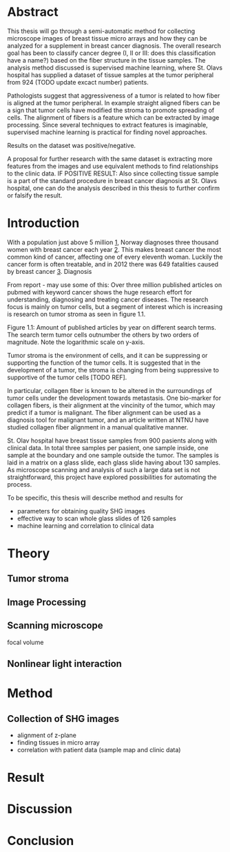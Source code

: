 # Abstract
This thesis will go through a semi-automatic method for collecting microscope images of breast tissue micro arrays and how they can be analyzed for a supplement in breast cancer diagnosis. The overall research goal has been to classify cancer degree (I, II or III: does this classification have a name?) based on the fiber structure in the tissue samples. The analysis method discussed is supervised machine learning, where St. Olavs hospital has supplied a dataset of tissue samples at the tumor peripheral from 924 (TODO update excact number) patients.

Pathologists suggest that aggressiveness of a tumor is related to how fiber is aligned at the tumor peripheral. In example straight aligned fibers can be a sign that tumor cells have modified the stroma to promote spreading of cells. The alignment of fibers is a feature which can be extracted by image processing. Since several techniques to extract features is imaginable, supervised machine learning is practical for finding novel approaches.

Results on the dataset was positive/negative.

A proposal for further research with the same dataset is extracting more features from the images and use equivalent methods to find relationships to the clinic data. IF POSITIVE RESULT: Also since collecting tissue sample is a part of the standard procedure in breast cancer diagnosis at St. Olavs hospital, one can do the analysis described in this thesis to further confirm or falsify the result.





# Introduction
With a population just above 5 million [1], Norway diagnoses three thousand women with breast cancer each year [2]. This makes breast cancer the most common kind of cancer, affecting one of every eleventh woman. Luckily the cancer form is often treatable, and in 2012 there was 649 fatalities caused by breast cancer [3]. Diagnosis

[1]: https://www.ssb.no/befolkning/statistikker/folkemengde
[2]: http://www.stolav.no/Pasient/Pasientforlop/Pasientforlop/Kreftsykdommer/Behandling-av-brystkreft/130731/
[3]: https://www.ssb.no/dodsarsak

From report - may use some of this:
Over three million published articles on pubmed with keyword cancer shows
the huge research effort for understanding, diagnosing and treating cancer
diseases. The research focus is mainly on tumor cells, but a segment of
interest which is increasing is research on tumor stroma as seen in figure
1.1.

Figure 1.1: Amount of published articles by year on different search terms. The search term tumor cells outnumber the others by two orders of magnitude. Note the logarithmic scale on y-axis.

Tumor stroma is the environment of cells, and it can be suppressing
or supporting the function of the tumor cells. It is suggested that in
the development of a tumor, the stroma is changing from being suppressive to
supportive of the tumor cells [TODO REF].

In particular, collagen fiber is known to be altered in the surroundings of
tumor cells under the development towards metastasis. One bio-marker for
collagen fibers, is their alignment at the vincinity of the tumor, which may
predict if a tumor is malignant. The fiber alignment can be used as a
diagnosis tool for malignant tumor, and an article written at NTNU have
studied collagen fiber alignment in a manual qualitative manner.

St. Olav hospital have breast tissue samples from 900 pasients along with
clinical data. In total three samples per pasient, one sample inside, one sample at the boundary and one sample outside the tumor. The samples is laid in a matrix on a glass slide, each glass slide having about 130 samples. As microscope scanning and analysis of such a large data set is not straightforward, this project have explored possibilities for automating the process.

To be specific, this thesis will describe method and results for
- parameters for obtaining quality SHG images
- effective way to scan whole glass slides of 126 samples
- machine learning and correlation to clinical data




# Theory
## Tumor stroma
## Image Processing
## Scanning microscope
focal volume
## Nonlinear light interaction





# Method
## Collection of SHG images
- alignment of z-plane
- finding tissues in micro array
- correlation with patient data (sample map and clinic data)





# Result






# Discussion




# Conclusion
